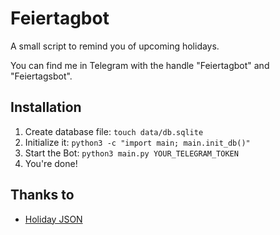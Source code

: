 # Feiertagbot
A small script to remind you of upcoming holidays. 

You can find me in Telegram with the handle "Feiertagbot" and "Feiertagsbot".

## Installation
1. Create database file: `touch data/db.sqlite`
2. Initialize it: `python3 -c "import main; main.init_db()"`
3. Start the Bot: ```python3 main.py YOUR_TELEGRAM_TOKEN```
4. You're done!

## Thanks to

- [Holiday JSON ](https://feiertage-api.de/)
